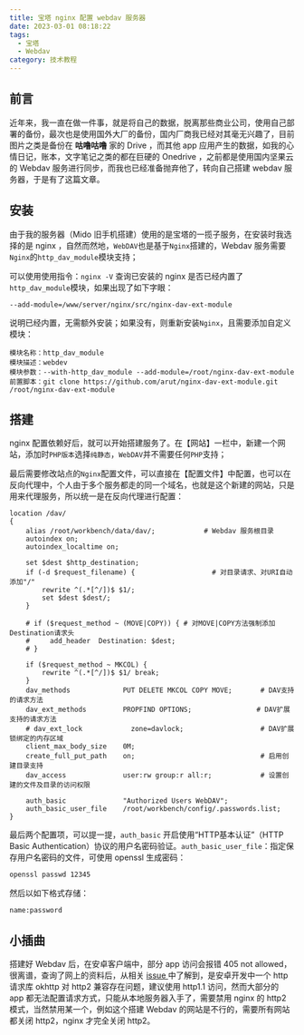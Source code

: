 ```yaml
---
title: 宝塔 nginx 配置 webdav 服务器
date: 2023-03-01 08:18:22
tags:
  - 宝塔
  - Webdav
category: 技术教程
---
```


## 前言

近年来，我一直在做一件事，就是将自己的数据，脱离那些商业公司，使用自己部署的备份，最次也是使用国外大厂的备份，国内厂商我已经对其毫无兴趣了，目前图片之类是备份在 **咕噜咕噜** 家的 Drive ，而其他 app 应用产生的数据，如我的心情日记，账本，文字笔记之类的都在巨硬的 Onedrive ，之前都是使用国内坚果云的 Webdav 服务进行同步，而我也已经准备抛弃他了，转向自己搭建 webdav 服务器，于是有了这篇文章。

## 安装

由于我的服务器（Mido 旧手机搭建）使用的是宝塔的一揽子服务，在安装时我选择的是 nginx ，自然而然地，`WebDAV`也是基于`Nginx`搭建的，Webdav 服务需要`Nginx`的`http_dav_module`模块支持；

可以使用使用指令：`nginx -V` 查询已安装的 nginx 是否已经内置了`http_dav_module`模块，如果出现了如下字眼：

```text
--add-module=/www/server/nginx/src/nginx-dav-ext-module
```

说明已经内置，无需额外安装；如果没有，则重新安装`Nginx`，且需要添加自定义模块：

```
模块名称：http_dav_module
模块描述：webdev
模块参数：--with-http_dav_module --add-module=/root/nginx-dav-ext-module
前置脚本：git clone https://github.com/arut/nginx-dav-ext-module.git /root/nginx-dav-ext-module
```

## 搭建

nginx 配置依赖好后，就可以开始搭建服务了。在【网站】一栏中，新建一个网站，添加时`PHP版本`选择`纯静态`，`WebDAV`并不需要任何`PHP`支持；

最后需要修改站点的`Nginx`配置文件，可以直接在【配置文件】中配置，也可以在反向代理中，个人由于多个服务都走的同一个域名，也就是这个新建的网站，只是用来代理服务，所以统一是在反向代理进行配置：

```nginx
location /dav/
{
    alias /root/workbench/data/dav/;			# Webdav 服务根目录
    autoindex on;
    autoindex_localtime on;

    set $dest $http_destination;
    if (-d $request_filename) {                   # 对目录请求、对URI自动添加"/"
        rewrite ^(.*[^/])$ $1/;
        set $dest $dest/;
    }

    # if ($request_method ~ (MOVE|COPY)) { # 对MOVE|COPY方法强制添加Destination请求头
    #     add_header  Destination: $dest;
    # }

    if ($request_method ~ MKCOL) {
        rewrite ^(.*[^/])$ $1/ break;
    }
    dav_methods             PUT DELETE MKCOL COPY MOVE;       # DAV支持的请求方法
    dav_ext_methods         PROPFIND OPTIONS;     			 # DAV扩展支持的请求方法
    # dav_ext_lock            zone=davlock;                   # DAV扩展锁绑定的内存区域
    client_max_body_size    0M;
    create_full_put_path    on;                               # 启用创建目录支持
    dav_access              user:rw group:r all:r;            # 设置创建的文件及目录的访问权限

    auth_basic              "Authorized Users WebDAV";
    auth_basic_user_file    /root/workbench/config/.passwords.list;
}
```

最后两个配置项，可以提一提，`auth_basic` 开启使用“HTTP基本认证”（HTTP Basic Authentication）协议的用户名密码验证。`auth_basic_user_file`：指定保存用户名密码的文件，可使用 openssl 生成密码：

```bash
openssl passwd 12345
```

然后以如下格式存储：

```
name:password
```

## 小插曲

搭建好 Webdav 后，在安卓客户端中，部分 app 访问会报错 405 not allowed，很离谱，查询了网上的资料后，从相关 [issue ](https://github.com/PhilippC/keepass2android/issues/747)中了解到，是安卓开发中一个 http 请求库 okhttp 对 http2 兼容存在问题，建议使用 http1.1 访问，然而大部分的 app 都无法配置请求方式，只能从本地服务器入手了，需要禁用 nginx 的 http2 模式，当然禁用某一个，例如这个搭建 Webdav 的网站是不行的，需要所有网站都关闭 http2，nginx 才完全关闭 http2。
